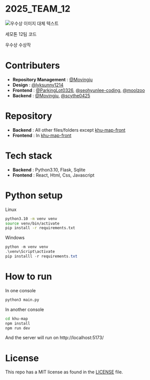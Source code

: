 # 2025_TEAM_12

![우수상 이미지 대체 텍스트](statics/images/result.png)

세모톤 12팀 코드

우수상 수상작

# Contributers

- **Repository Management** : [@Movingju](https://github.com/Movingju)
- **Design** : [@lyksunny1214](https://github.com/lyksunny1214)
- **Frontend** : [@ParkingLot0326](https://github.com/ParkingLot0326), [@seohyunlee-coding](https://github.com/seohyunlee-coding), [@moolzoo](https://github.com/moolzoo)
- **Backend** : [@Movingju](https://github.com/Movingju), [@scythe0425](https://github.com/scythe0425)

# Repository

- **Backend** : All other files/folders except [khu-map-front](/khu-map/)
- **Frontend** : In [khu-map-front](/khu-map/)

# Tech stack

- **Backend** : Python3.10, Flask, Sqlite
- **Frontend** : React, Html, Css, Javascript

# Python setup

Linux

```bash
python3.10 -m venv venv
source venv/bin/activate
pip install -r requirements.txt
```

Windows

```powershell
python -m venv venv
.\venv\Script\activate
pip installl -r requirements.txt
```


# How to run

In one console

```bash
python3 main.py
```

In another console

```bash
cd khu-map
npm install
npm run dev
```

And the server will run on http://localhost:5173/

# License

This repo has a MIT license as found in the [LICENSE](/LICENSE) file.
